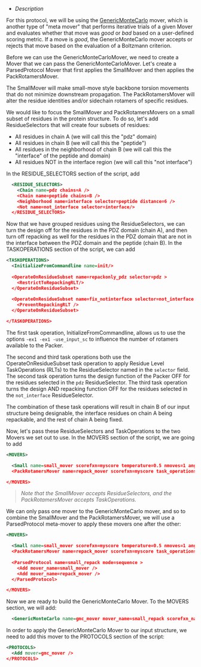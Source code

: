 * *Description*

For this protocol, we will be using the [GenericMonteCarlo](https://www.rosettacommons.org/docs/latest/scripting_documentation/RosettaScripts/Movers/movers_pages/GenericMonteCarloMover) 
mover, which is another type of "meta mover" that performs iterative trials of a given Mover and evaluates whether that move was *good* or *bad* based on a user-defined scoring metric.
If a move is *good*, the GenericMonteCarlo mover accepts or rejects that move based on the evaluation of a Boltzmann criterion.

Before we can use the GenericMonteCarloMover, we need to create a Mover that we can pass the GenericMonteCarloMover. Let's create a ParsedProtocol Mover that
first applies the SmallMover and then applies the PackRotamersMover. 

The SmallMover will make small-move style backbone torsion movements that do not minimize downstream propagation. 
The PackRotamersMover will alter the residue identities and/or sidechain rotamers of specific residues.

We would like to focus the SmallMover and PackRotamersMovers on a small subset of residues in the protein structure. To do so, let's add ResidueSelectors that will create four subsets of residues:
 * All residues in chain A (we will call this the "pdz" domain)
 * All residues in chain B (we will call this the "peptide")
 * All residues in the neighborhood of chain B (we will call this the "interface" of the peptide and domain)
 * All residues NOT in the interface region (we will call this "not interface")

In the RESIDUE_SELECTORS section of the script, add
```xml
  <RESIDUE_SELECTORS>
    <Chain name=pdz chains=A />  
    <Chain name=peptide chains=B />
    <Neighborhood name=interface selector=peptide distance=6 />
    <Not name=not_interface selector=interface/>  
  </RESIDUE_SELECTORS>
```

Now that we have grouped residues using the ResidueSelectors, we can turn the design off for the residues in the PDZ domain (chain A), and then turn off repacking as well for the residues in the PDZ domain that are not
in the interface between the PDZ domain and the peptide (chain B). In the TASKOPERATIONS section of the script, we can add

```xml
<TASKOPERATIONS>
  <InitializeFromCommandline name=init/>
  
  <OperateOnResidueSubset name=repackonly_pdz selector=pdz >
    <RestrictToRepackingRLT/>
  </OperateOnResidueSubset>
  
  <OperateOnResidueSubset name=fix_notinterface selector=not_interface >
    <PreventRepackingRLT />
  </OperateOnResidueSubset>

</TASKOPERATIONS>
```

The first task operation, InitializeFromCommandline, allows us to use the options `-ex1 -ex1 -use_input_sc` to influence the number of rotamers available to the Packer.

The second and third task operations both use the OperateOnResidueSubset task operation to apply Residue Level TaskOperations (RLTs) to the ResidueSelector named in the `selector` field.
The second task operation turns the design function of the Packer OFF for the residues selected in the `pdz` ResidueSelector.
The third task operation turns the design AND repacking function OFF for the residues selected in the `not_interface` ResidueSelector.

The combination of these task operations will result in chain B of our input structure being designable, the interface residues on chain A being repackable, and the rest of chain A being fixed.

Now, let's pass these ResidueSelectors and TaskOperations to the two Movers we set out to use. In the MOVERS section of the script, we are going to add
```xml
<MOVERS>

  <Small name=small_mover scorefxn=myscore temperature=0.5 nmoves=1 angle_max=6.0 preserve_detailed_balance=0 residue_selector=interface />
  <PackRotamersMover name=repack_mover scorefxn=myscore task_operations=init,repackonly_pdz,fix_notinterface />

</MOVERS>
```

> *Note that the SmallMover accepts ResidueSelectors, and the PackRotamersMover accepts TaskOperations.*

We can only pass one mover to the GenericMonteCarlo mover, and so to combine the SmallMover and the PackRotamersMover, we will use a ParsedProtocol meta-mover to apply these movers one after the other:

```xml
<MOVERS>

  <Small name=small_mover scorefxn=myscore temperature=0.5 nmoves=1 angle_max=6.0 preserve_detailed_balance=0 residue_selector=interface />
  <PackRotamersMover name=repack_mover scorefxn=myscore task_operations=init,repackonly_pdz,fix_notinterface />
  
  <ParsedProtocol name=small_repack mode=sequence >
    <Add mover_name=small_mover />
    <Add mover_name=repack_mover />
  </ParsedProtocol>

</MOVERS>
```

Now we are ready to build the GenericMonteCarlo Mover. To the MOVERS section, we will add:

```xml
  <GenericMonteCarlo name=gmc_mover mover_name=small_repack scorefxn_name=myscore sample_type=low temperature=0.8 trials=10 drift=1 preapply=false recover_low=1 />
```

In order to apply the GenericMonteCarlo Mover to our input structure, we need to add this mover to the PROTOCOLS section of the script:

```xml
<PROTOCOLS>
  <Add mover=gmc_mover />
</PROTOCOLS>
```



